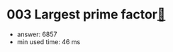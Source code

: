 003 Largest prime factor[:link:](http://projecteuler.net/problem=3)  
========================

- answer: 6857 
- min used time: 46 ms

